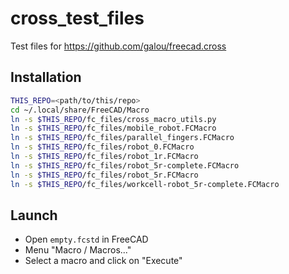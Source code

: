 # cross_test_files
Test files for https://github.com/galou/freecad.cross

## Installation

```bash
THIS_REPO=<path/to/this/repo>
cd ~/.local/share/FreeCAD/Macro
ln -s $THIS_REPO/fc_files/cross_macro_utils.py
ln -s $THIS_REPO/fc_files/mobile_robot.FCMacro
ln -s $THIS_REPO/fc_files/parallel_fingers.FCMacro
ln -s $THIS_REPO/fc_files/robot_0.FCMacro
ln -s $THIS_REPO/fc_files/robot_1r.FCMacro
ln -s $THIS_REPO/fc_files/robot_5r-complete.FCMacro
ln -s $THIS_REPO/fc_files/robot_5r.FCMacro
ln -s $THIS_REPO/fc_files/workcell-robot_5r-complete.FCMacro
```

## Launch

- Open `empty.fcstd` in FreeCAD
- Menu "Macro / Macros..."
- Select a macro and click on "Execute"
